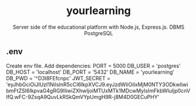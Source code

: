 <h1 align="center">yourlearning</h1>
<p align="center">Server side of the educational platform with Node.js, Express.js. DBMS PostgreSQL</p>

## .env  
Create env file. Add dependencies:
PORT = 5000
DB_USER = 'postgres'
DB_HOST = 'localhost'
DB_PORT = '5432'
DB_NAME = 'yourlearning'
DB_PWD = '^D3I8FEfcnpc'
JWT_SECRET = 'eyJhbGciOiJIUzI1NiIsInR5cCI6IkpXVCJ9.eyJzdWIiOiIxMjM0NTY3ODkwIiwibmFtZSI6IkpvaG4gRG9lIiwiZXhwIjoiMTUxMTk1MDcwMyIsImFkbWluIjp0cnVlfQ.wFC-9ZsqA9QuvLkRSkQmVYpUmgH9R-j8M4D0GECuPHY'
